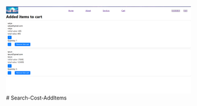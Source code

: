 ![image alt](https://github.com/mvssabhinav/Search-Cost-AddItems/blob/490d38b8c81b8e1e543587d613a95d6847c7b1b5/Screenshot%202025-07-07%20173947.png)# Search-Cost-AddItems
